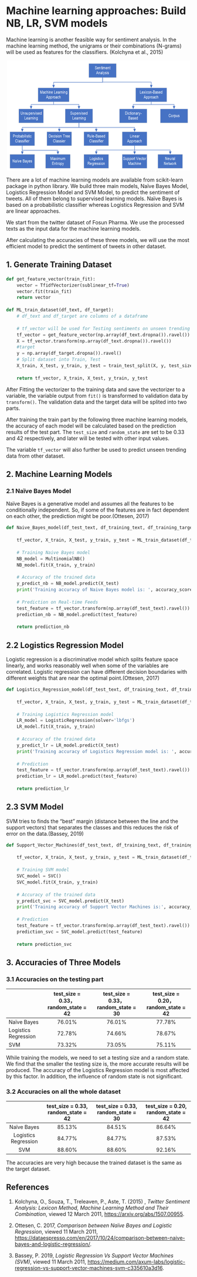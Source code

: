 # Machine learning approaches: Build NB, LR, SVM models

Machine learning is another feasible way for sentiment analysis. In the machine learning method, the unigrams or their combinations (N-grams) will be used as features for the classifiers. (Kolchyna et al., 2015)

<div align=center><img width = '500' height ='300' src ="./sentiment-testing/machine_learning_models.png"/></div>

There are a lot of machine learning models are available from scikit-learn package in python library. We build three main models, Naïve Bayes Model, Logistics Regression Model and SVM Model, to predict the sentiment of tweets. All of them belong to supervised learning models. Naïve Bayes is based on a probabilistic classifier whereas Logistics Regression and SVM are linear approaches. 

We start from the twitter dataset of Fosun Pharma. We use the processed texts as the input data for the machine learning models. 

After calculating the accuracies of these three models, we will use the most efficient model to predict the sentiment of tweets in other dataset. 

## 1. Generate Training Dataset

```python
def get_feature_vector(train_fit):
    vector = TfidfVectorizer(sublinear_tf=True)
    vector.fit(train_fit)
    return vector

def ML_train_dataset(df_text, df_target):
    # df_text and df_target are columns of a dataframe

    # tf_vector will be used for Testing sentiments on unseen trending data
    tf_vector = get_feature_vector(np.array(df_text.dropna()).ravel())
    X = tf_vector.transform(np.array(df_text.dropna()).ravel())
    #target
    y = np.array(df_target.dropna()).ravel()
    # Split dataset into Train, Test
    X_train, X_test, y_train, y_test = train_test_split(X, y, test_size=0.33, random_state=42)
    
    return tf_vector, X_train, X_test, y_train, y_test
```

After Fitting the vectorizer to the training data and save the vectorizer to a variable, the variable output from `fit()` is transformed to validation data by `transform()`. The validation data and the target data will be splited into two parts. 

After training the train part by the following three machine learning models, the accuracy of each model will be calculated based on the prediction results of the test part. The `test_size` and `random_state` are set to be 0.33 and 42 respectively, and later will be tested with other input values.

The variable `tf_vector` will also further be used to predict unseen trending data from other dataset.


## 2. Machine Learning Models

### 2.1 Naïve Bayes Model

Naïve Bayes is a generative model and assumes all the features to be conditionally independent. So, if some of the features are in fact dependent on each other, the prediction might be poor.(Ottesen, 2017)

```python
def Naive_Bayes_model(df_test_text, df_training_text, df_training_target):
        
    tf_vector, X_train, X_test, y_train, y_test = ML_train_dataset(df_training_text, df_training_target)
    
    # Training Naive Bayes model
    NB_model = MultinomialNB()
    NB_model.fit(X_train, y_train)
    
    # Accuracy of the trained data
    y_predict_nb = NB_model.predict(X_test)
    print('Training accuracy of Naive Bayes model is: ', accuracy_score(y_test, y_predict_nb))
        
    # Prediction on Real-time Feeds
    test_feature = tf_vector.transform(np.array(df_test_text).ravel())
    prediction_nb = NB_model.predict(test_feature)
    
    return prediction_nb

```

## 2.2 Logistics Regression Model

Logistic regression is a discriminative model which splits feature space linearly, and works reasonably well when some of the variables are correlated. Logistic regression can have different decision boundaries with different weights that are near the optimal point.(Ottesen, 2017)

```python
def Logistics_Regression_model(df_test_text, df_training_text, df_training_target):
    
    tf_vector, X_train, X_test, y_train, y_test = ML_train_dataset(df_training_text, df_training_target)
    
    # Training Logistics Regression model
    LR_model = LogisticRegression(solver='lbfgs')
    LR_model.fit(X_train, y_train)
    
    # Accuracy of the trained data
    y_predict_lr = LR_model.predict(X_test)
    print('Training accuracy of Logistics Regression model is: ', accuracy_score(y_test, y_predict_lr))
    
    # Prediction  
    test_feature = tf_vector.transform(np.array(df_test_text).ravel())
    prediction_lr = LR_model.predict(test_feature)
    
    return prediction_lr

```

## 2.3 SVM Model

SVM tries to finds the “best” margin (distance between the line and the support vectors) that separates the classes and this reduces the risk of error on the data.(Bassey, 2019)

```python
def Support_Vector_Machines(df_test_text, df_training_text, df_training_target):
    
    tf_vector, X_train, X_test, y_train, y_test = ML_train_dataset(df_training_text, df_training_target)

    # Training SVM model
    SVC_model = SVC()
    SVC_model.fit(X_train, y_train)
    
    # Accuracy of the trained data
    y_predict_svc = SVC_model.predict(X_test)
    print('Training accuracy of Support Vector Machines is:', accuracy_score(y_test, y_predict_svc))
    
    # Prediction 
    test_feature = tf_vector.transform(np.array(df_test_text).ravel())
    prediction_svc = SVC_model.predict(test_feature)
    
    return prediction_svc
```

## 3. Accuracies of Three Models

### 3.1 Accuracies on the testing part

|                      | test_size = 0.33，random_state = 42 | test_size = 0.33，random_state = 30 | test_size = 0.20，random_state = 42 |
| -------------------- | :---------------------------------: | :---------------------------------: | :---------------------------------: |
| Naïve Bayes          | 76.01%                              | 76.01%                              | 77.78%                              |
| Logistics Regression | 72.78%                              | 74.66%                              | 78.67%                              |
| SVM                  | 73.32%                              | 73.05%                              | 75.11%                              |

While training the models, we need to set a testing size and a random state. 
We find that the smaller the testing size is, the more accurate results will be produced. The accuracy of the Logistics Regression model is most affected by this factor. In addition, the influence of random state is not significant.


### 3.2 Accuracies on all the whole dataset

|                      | test_size = 0.33, random_state = 42 | test_size = 0.33, random_state = 30 | test_size = 0.20, random_state = 42 |
| :------------------: | :---------------------------------: | :---------------------------------: | :---------------------------------: |
| Naïve Bayes          | 85.13%                              | 84.51%                              | 86.64%                              |
| Logistics Regression | 84.77%                              | 84.77%                              | 87.53%                              |
| SVM                  | 88.60%                              | 88.60%                              | 92.16%                              |

The accuracies are very high because the trained dataset is the same as the target dataset.


## References

1. Kolchyna, O., Souza, T., Treleaven, P., Aste, T. (2015) , *Twitter Sentiment Analysis: Lexicon Method, Machine Learning Method and Their Combination*, viewed 12 March 2011, <https://arxiv.org/abs/1507.00955>.

2. Ottesen, C. 2017, *Comparison between Naïve Bayes and Logistic Regression*, viewed 11 March 2011, <https://dataespresso.com/en/2017/10/24/comparison-between-naive-bayes-and-logistic-regression/>.

3. Bassey, P. 2019, *Logistic Regression Vs Support Vector Machines (SVM)*,  viewed 11 March 2011, <https://medium.com/axum-labs/logistic-regression-vs-support-vector-machines-svm-c335610a3d16>.